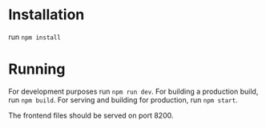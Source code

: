 # Installation
run `npm install`

# Running

For development purposes run `npm run dev`.
For building a production build, run `npm build`.
For serving and building for production, run `npm start`.

The frontend files should be served on port 8200.
